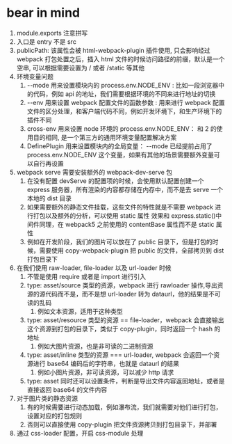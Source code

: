 # bear in mind

1. module.exports 注意拼写
2. 入口是 entry 不是 src
3. publicPath: 该属性会被 html-webpack-plugin 插件使用, 只会影响经过 webpack 打包处置之后，插入 html 文件的时候访问路径的前缀，默认是一个空串, 可以根据需要设置为 / 或者 /static 等其他
4. 环境变量问题
   1. --mode 用来设置模块内的 process.env.NODE_ENV : 比如一段浏览器中的代码，例如 api 的地址，我们需要根据环境的不同来进行地址的切换
   2. --env 用来设置 webpack 配置文件的函数参数 : 用来进行 webpack 配置文件的区分处理，和客户端代码不同，例如开发环境下，和生产环境下的插件不同
   3. cross-env 用来设置 node 环境的 process.env.NODE_ENV： 和 2 的使用目的相同, 是一个第三方的通用环境变量配置解决方案
   4. DefinePlugin 用来设置模块内的全局变量： --mode 已经提前占用了 process.env.NODE_ENV 这个变量，如果有其他的场景需要额外变量可以自行再设置
5. webpack serve 需要安装额外的 webpack-dev-serve 包
   1. 在没有配置 devServe 的配置项的时候，会使用默认配置创建一个 express 服务器，所有渲染的内容都存储在内存中，而不是去 serve 一个本地的 dist 目录
   2. 如果需要额外的静态文件挂载，这些文件的特性就是不需要 webpack 进行打包以及额外的分析，可以使用 static 属性 效果和 express.static()中间件同理，在 webpack5 之前使用的 contentBase 属性而不是 static 属性
   3. 例如在开发阶段，我们的图片可以放在了 public 目录下，但是打包的时候，需要使用 copy-webpack-plugin 把 public 的文件，全部拷贝到 dist 打包目录下
6. 在我们使用 raw-loader, file-loader 以及 url-loader 时候
   1. 不管是使用 require 或者是 import 进行引入
   2. type: asset/source 类型的资源，webpack 进行 rawloader 操作,导出资源的源代码而不是，而不是想 url-loader 转为 dataurl，他的结果是不可读的乱码
      1. 例如文本资源，适用于这种类型
   3. type: asset/resource 类型的资源 == file-loader，webpack 会直接输出这个资源到打包的目录下，类似于 copy-plugin，同时返回一个 hash 的地址
      1. 例如大图片资源，也是非可读的二进制资源
   4. type: asset/inline 类型的资源 === url-loader, webpack 会返回一个资源进行 base64 编码后的字符串，也就是 dataurl 的结果
      1. 例如小图片资源，非可读资源，可以减少 http 请求
   5. type: asset 同时还可以设置条件，判断是导出文件内容返回地址，或者是直接返回 base64 的文件内容
7. 对于图片类的静态资源
   1. 有的时候需要进行动态加载，例如瀑布流，我们就需要对他们进行打包，设置对应的打包规则
   2. 否则可以直接使用 copy-plugin 把文件资源拷贝到打包目录下，并部署
8. 通过 css-loader 配置，开启 css-module 处理
